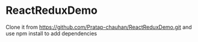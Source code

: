 # ReactReduxDemo


Clone it from
https://github.com/Pratap-chauhan/ReactReduxDemo.git
and use 
npm install
to add dependencies
